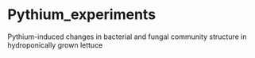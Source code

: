 # Pythium_experiments
Pythium-induced changes in bacterial and fungal community structure in hydroponically grown lettuce
